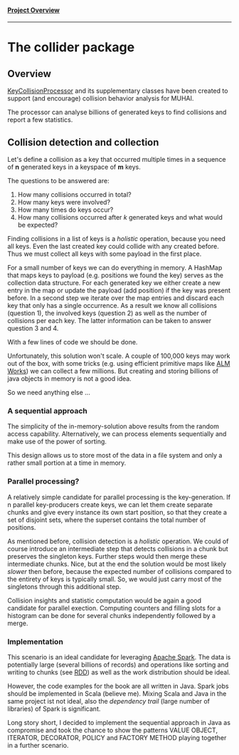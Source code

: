 #### [Project Overview](../../../../../../../README.md)
----

# The collider package

## Overview

[KeyCollisionProcessor](KeyCollisionProcessor.java) and its supplementary classes have been created to support (and encourage) collision behavior analysis for MUHAI.

The processor can analyse billions of generated keys to find collisions and report a few statistics.

## Collision detection and collection

Let's define a collision as a key that occurred multiple times in a sequence of **n** generated keys in a keyspace of **m** keys.

The questions to be answered are:

1. How many collisions occurred in total?
2. How many keys were involved?
3. How many times do keys occur?
4. How many collisions occurred after *k* generated keys and what would be expected?

Finding collisions in a list of keys is a _holistic_ operation, because you need all keys. Even the last created key could collide with any created before. Thus we must collect all keys with some payload in the first place.

For a small number of keys we can do everything in memory. A HashMap that maps keys to payload (e.g. positions we found the key) serves as the collection data structure. For each generated key we either create a new entry in the map or update the payload (add position) if the key was present before. In a second step we iterate over the map entries and discard each key that only has a single occurrence. As a result we know all collisions (question 1), the involved keys (question 2) as well as the number of collisions per each key. The latter information can be taken to answer question 3 and 4.

With a few lines of code we should be done.

Unfortunately, this solution won't scale. A couple of 100,000 keys may work out of the box, with some tricks (e.g. using efficient primitive maps like [ALM Works](https://bitbucket.org/almworks/integers/src/master/)) we can collect a few millions. But creating and storing billions of java objects in memory is not a good idea.

So we need anything else ...

### A sequential approach

The simplicity of the in-memory-solution above results from the random access capability. 
Alternatively, we can process elements sequentially and make use of the power of sorting.

This design allows us to store most of the data in a file system and only a rather small portion at a time in memory.

### Parallel processing?

A relatively simple candidate for parallel processing is the key-generation. If n parallel key-producers create keys, we can let them create separate chunks and give every instance its own start position, so that they create a set of disjoint sets, where the superset contains the total number of positions.

As mentioned before, collision detection is a _holistic_ operation. We could of course introduce an intermediate step that detects collisions in a chunk but preserves the singleton keys. Further steps would then merge these intermediate chunks. Nice, but at the end the solution would be most likely _slower_ then before, because the expected number of collisions compared to the entirety of keys is typically small. So, we would just carry most of the singletons through this additional step. 

Collision insights and statistic computation would be again a good candidate for parallel exection. Computing counters and filling slots for a histogram can be done for several chunks independently followed by a merge.

### Implementation

This scenario is an ideal candidate for leveraging [Apache Spark](https://spark.apache.org/docs/0.9.1/scala-programming-guide.html). The data is potentially large (several billions of records) and operations like sorting and writing to chunks (see [RDD](https://spark.apache.org/docs/0.9.1/scala-programming-guide.html#resilient-distributed-datasets-rdds)) as well as the work distribution should be ideal.

However, the code examples for the book are all written in Java. Spark jobs should be implemented in Scala (believe me). Mixing Scala and Java in the same project ist not ideal, also the _dependency trail_ (large number of libraries) of Spark is significant.

Long story short, I decided to implement the sequential approach in Java as compromise and took the chance to show the patterns VALUE OBJECT, ITERATOR, DECORATOR, POLICY and FACTORY METHOD playing together in a further scenario.


